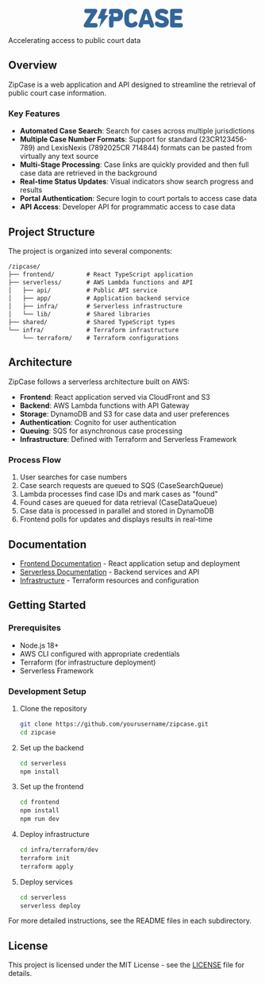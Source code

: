<p align="center">
  <img src="frontend/src/assets/ZipCaseLogo.svg" alt="ZipCase Logo" width="200"/>
</p>

Accelerating access to public court data

## Overview

ZipCase is a web application and API designed to streamline the retrieval of public court case information.

### Key Features

- **Automated Case Search**: Search for cases across multiple jurisdictions
- **Multiple Case Number Formats**: Support for standard (23CR123456-789) and LexisNexis (7892025CR 714844) formats can be pasted from virtually any text source
- **Multi-Stage Processing**: Case links are quickly provided and then full case data are retrieved in the background
- **Real-time Status Updates**: Visual indicators show search progress and results
- **Portal Authentication**: Secure login to court portals to access case data
- **API Access**: Developer API for programmatic access to case data

## Project Structure

The project is organized into several components:

```
/zipcase/
├── frontend/         # React TypeScript application
├── serverless/       # AWS Lambda functions and API
│   ├── api/          # Public API service
│   ├── app/          # Application backend service
│   ├── infra/        # Serverless infrastructure
│   └── lib/          # Shared libraries
├── shared/           # Shared TypeScript types
└── infra/            # Terraform infrastructure
    └── terraform/    # Terraform configurations
```

## Architecture

ZipCase follows a serverless architecture built on AWS:

- **Frontend**: React application served via CloudFront and S3
- **Backend**: AWS Lambda functions with API Gateway
- **Storage**: DynamoDB and S3 for case data and user preferences
- **Authentication**: Cognito for user authentication
- **Queuing**: SQS for asynchronous case processing
- **Infrastructure**: Defined with Terraform and Serverless Framework

### Process Flow

1. User searches for case numbers
2. Case search requests are queued to SQS (CaseSearchQueue)
3. Lambda processes find case IDs and mark cases as "found"
4. Found cases are queued for data retrieval (CaseDataQueue)
5. Case data is processed in parallel and stored in DynamoDB
6. Frontend polls for updates and displays results in real-time

## Documentation

- [Frontend Documentation](./frontend/README.md) - React application setup and deployment
- [Serverless Documentation](./serverless/README.md) - Backend services and API
- [Infrastructure](./infra/terraform) - Terraform resources and configuration

## Getting Started

### Prerequisites

- Node.js 18+
- AWS CLI configured with appropriate credentials
- Terraform (for infrastructure deployment)
- Serverless Framework

### Development Setup

1. Clone the repository

    ```bash
    git clone https://github.com/yourusername/zipcase.git
    cd zipcase
    ```

2. Set up the backend

    ```bash
    cd serverless
    npm install
    ```

3. Set up the frontend

    ```bash
    cd frontend
    npm install
    npm run dev
    ```

4. Deploy infrastructure

    ```bash
    cd infra/terraform/dev
    terraform init
    terraform apply
    ```

5. Deploy services
    ```bash
    cd serverless
    serverless deploy
    ```

For more detailed instructions, see the README files in each subdirectory.

## License

This project is licensed under the MIT License - see the [LICENSE](LICENSE) file for details.

